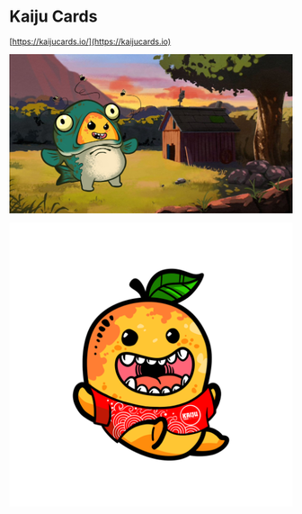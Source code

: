 # Kaiju Cards

[https://kaijucards.io/](https://kaijucards.io)

![](<../../.gitbook/assets/image (1) (1).png>)



![](../../.gitbook/assets/kaijutrait.png)
